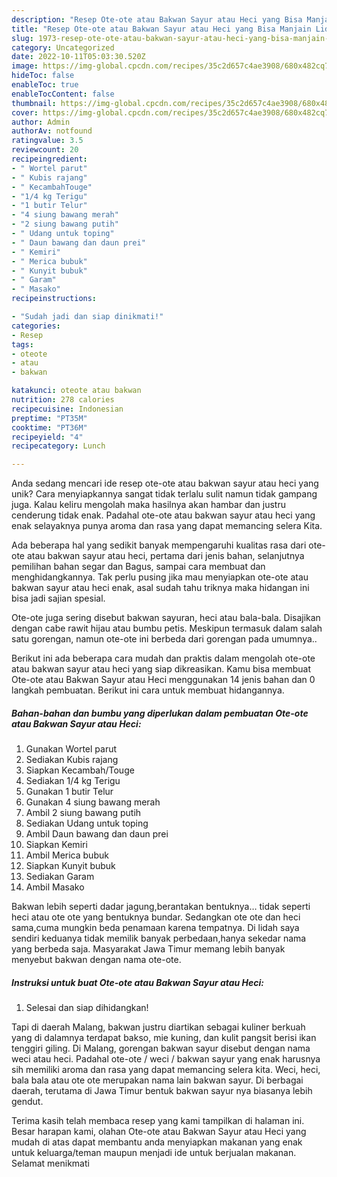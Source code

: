 ```yaml
---
description: "Resep Ote-ote atau Bakwan Sayur atau Heci yang Bisa Manjain Lidah"
title: "Resep Ote-ote atau Bakwan Sayur atau Heci yang Bisa Manjain Lidah"
slug: 1973-resep-ote-ote-atau-bakwan-sayur-atau-heci-yang-bisa-manjain-lidah
category: Uncategorized
date: 2022-10-11T05:03:30.520Z
image: https://img-global.cpcdn.com/recipes/35c2d657c4ae3908/680x482cq70/ote-ote-atau-bakwan-sayur-atau-heci-foto-resep-utama.jpg
hideToc: false
enableToc: true
enableTocContent: false
thumbnail: https://img-global.cpcdn.com/recipes/35c2d657c4ae3908/680x482cq70/ote-ote-atau-bakwan-sayur-atau-heci-foto-resep-utama.jpg
cover: https://img-global.cpcdn.com/recipes/35c2d657c4ae3908/680x482cq70/ote-ote-atau-bakwan-sayur-atau-heci-foto-resep-utama.jpg
author: Admin
authorAv: notfound
ratingvalue: 3.5
reviewcount: 20
recipeingredient:
- " Wortel parut"
- " Kubis rajang"
- " KecambahTouge"
- "1/4 kg Terigu"
- "1 butir Telur"
- "4 siung bawang merah"
- "2 siung bawang putih"
- " Udang untuk toping"
- " Daun bawang dan daun prei"
- " Kemiri"
- " Merica bubuk"
- " Kunyit bubuk"
- " Garam"
- " Masako"
recipeinstructions:

- "Sudah jadi dan siap dinikmati!"
categories:
- Resep
tags:
- oteote
- atau
- bakwan

katakunci: oteote atau bakwan 
nutrition: 278 calories
recipecuisine: Indonesian
preptime: "PT35M"
cooktime: "PT36M"
recipeyield: "4"
recipecategory: Lunch

---
```





Anda sedang mencari ide resep ote-ote atau bakwan sayur atau heci yang unik? Cara menyiapkannya sangat tidak terlalu sulit namun tidak gampang juga. Kalau keliru mengolah maka hasilnya akan hambar dan justru cenderung tidak enak. Padahal ote-ote atau bakwan sayur atau heci yang enak selayaknya punya aroma dan rasa yang dapat memancing selera Kita.





Ada beberapa hal yang sedikit banyak mempengaruhi kualitas rasa dari ote-ote atau bakwan sayur atau heci, pertama dari jenis bahan, selanjutnya pemilihan bahan segar dan Bagus, sampai cara membuat dan menghidangkannya. Tak perlu pusing jika mau menyiapkan ote-ote atau bakwan sayur atau heci enak,      asal sudah tahu triknya maka hidangan ini bisa jadi sajian spesial.














Ote-ote juga sering disebut bakwan sayuran, heci atau bala-bala. Disajikan dengan cabe rawit hijau atau bumbu petis. Meskipun termasuk dalam salah satu gorengan, namun ote-ote ini berbeda dari gorengan pada umumnya..






Berikut ini ada beberapa cara mudah dan praktis dalam mengolah ote-ote atau bakwan sayur atau heci yang siap dikreasikan. Kamu bisa membuat Ote-ote atau Bakwan Sayur atau Heci menggunakan 14 jenis bahan dan 0 langkah pembuatan. Berikut ini cara untuk membuat hidangannya.

<!--inarticleads1-->

##### Bahan-bahan dan bumbu yang diperlukan dalam pembuatan Ote-ote atau Bakwan Sayur atau Heci:

1. Gunakan  Wortel parut
1. Sediakan  Kubis rajang
1. Siapkan  Kecambah/Touge
1. Sediakan 1/4 kg Terigu
1. Gunakan 1 butir Telur
1. Gunakan 4 siung bawang merah
1. Ambil 2 siung bawang putih
1. Sediakan  Udang untuk toping
1. Ambil  Daun bawang dan daun prei
1. Siapkan  Kemiri
1. Ambil  Merica bubuk
1. Siapkan  Kunyit bubuk
1. Sediakan  Garam
1. Ambil  Masako


Bakwan lebih seperti dadar jagung,berantakan bentuknya… tidak seperti heci atau ote ote yang bentuknya bundar. Sedangkan ote ote dan heci sama,cuma mungkin beda penamaan karena tempatnya. Di lidah saya sendiri keduanya tidak memilik banyak perbedaan,hanya sekedar nama yang berbeda saja. Masyarakat Jawa Timur memang lebih banyak menyebut bakwan dengan nama ote-ote. 

<!--inarticleads2-->

##### Instruksi untuk buat Ote-ote atau Bakwan Sayur atau Heci:


1. Selesai dan siap dihidangkan!

Tapi di daerah Malang, bakwan justru diartikan sebagai kuliner berkuah yang di dalamnya terdapat bakso, mie kuning, dan kulit pangsit berisi ikan tenggiri giling. Di Malang, gorengan bakwan sayur disebut dengan nama weci atau heci. Padahal ote-ote / weci / bakwan sayur yang enak harusnya sih memiliki aroma dan rasa yang dapat memancing selera kita. Weci, heci, bala bala atau ote ote merupakan nama lain bakwan sayur. Di berbagai daerah, terutama di Jawa Timur bentuk bakwan sayur nya biasanya lebih gendut. 

Terima kasih telah membaca resep yang kami tampilkan di halaman ini. Besar harapan kami, olahan Ote-ote atau Bakwan Sayur atau Heci yang mudah di atas dapat membantu anda menyiapkan makanan yang enak untuk keluarga/teman maupun menjadi ide untuk berjualan makanan. Selamat menikmati
